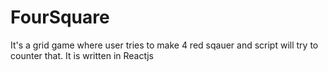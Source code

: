 # FourSquare
It's a grid game where user tries to make 4 red sqauer and script will try to counter that.
It is written in Reactjs
